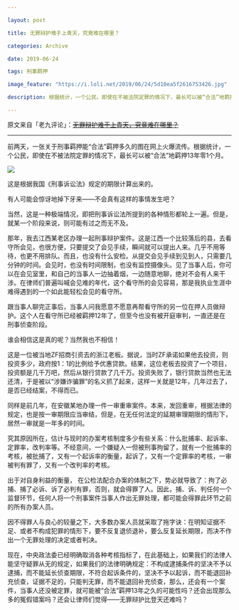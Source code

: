 ```yaml
---

layout: post

title: 无罪辩护难于上青天，究竟难在哪里？

categories: Archive

date: 2019-06-24

tags: 刑事羁押

image_feature: "https://i.loli.net/2019/06/24/5d10ea5f2616753426.jpg"

description: 根据统计，一个公民，即使在不被法院定罪的情况下，最长可以被“合法”地羁押13年零1个月。

---
```


原文来自「老九评论」：~~[无罪辩护难于上青天，究竟难在哪里？](http://wechatscope.jmsc.hku.hk:8000/html?fn=gh_4cadb27f22b7_2019-06-21_2247485162_9o0yWBwF42.y.tar.gz)~~

---

前两天，一张关于刑事羁押能“合法”羁押多久的图在网上火爆流传。根据统计，一个公民，即使在不被法院定罪的情况下，最长可以被“合法”地羁押13年零1个月。

![](https://i.loli.net/2019/06/24/5d10ea5f2616753426.jpg)

这是根据我国《刑事诉讼法》规定的期限计算出来的。

有人可能会惊讶地掉下牙来——不会真有这样的事情发生吧？

当然，这是一种极端情况，即把刑事诉讼法所提到的各种情形都轮上一遍。但是，就某一个阶段来说，则可能有过之而无不及。

那年，我去江西某老区办理一起刑事辩护案件。这是江西一个比较落后的县，去看守所会见，也很方便，只要提交了会见手续，瞬间就可以提出人来。几乎不用等待，也更不用排队。而且，也没有什么安检。从提交会见手续到见到人，只需要几分钟的时间。会见时，也没有时间限制，也没有监控摄像头。见了当事人后，你可以在会见室里，和自己的当事人一边抽着烟，一边随意地聊，绝对不会有人来干涉。在律师们普遍叫喊会见难的年代，这个看守所的会见容易，那是我执业生涯中难得遇到的一个如此能轻松会见的看守所。

跟当事人聊完正事后，当事人问我愿意不愿意再帮看守所的另一位在押人员做辩护。这个人在看守所已经被羁押12年了，但至今也没有被开庭审判，一直还是在刑事侦查阶段。

谁会相信这是真的呢？当然我也不相信！

这是一位被当地ZF招商引资去的浙江老板。据说，当时ZF承诺如果他去投资，则投资多少，政府按1：1的比例给予优惠贷款。结果，这位老板去投资了一个项目，投资额是几千万吧，然后从银行贷款了几千万。投资失败了，银行贷款当然也无法还清，于是被以“涉嫌诈骗罪”的名义抓了起来，这样一关就是12年，几年过去了，是否已经结案，不得而已。

同样是前几年，在安徽某地办理一件一审重审案件。本来，发回重审，根据法律的规定，也是按一审期限应当审结，但是，在无任何法定的延期审理期限的情形下，居然一审就是一年多的时间。

究其原因所在，估计与现时的办案考核制度多少有些关系：什么批捕率、起诉率、定罪率，改判率等。不经意间，一个嫌疑人一但被刑事拘留了，就有一个批捕率的考核，被批捕了，又有一个起诉率的衡量，起诉了，又有一个定罪率的考核，一审被判有罪了，又有一个改判率的考核。

出于对自身利益的衡量， 在公检法配合办案的体制之下，势必就导致了：拘了必捕、捕了必诉、诉了必判有罪，否则，就会得罪了人。因此，捕、诉、判任何一个监督环节，任何人将一个刑事案件当事人作出无罪处理，都可能会得罪此环节之前的所有办案人员。

因不得罪人与良心的较量之下，大多数办案人员就采取了拖字诀：在明知证据不足、或者不构成犯罪的情形下，要不反复退侦退补，要么反复延长期限，而决不作出一个无罪处理的决定或者判决。

现在，中央政法委已经明确取消各种考核指标了，在此基础上，如果我们的法律人能坚守疑罪从无的规定，如果我们的法律明确规定：不构成逮捕条件的坚决不予以逮捕，而不能延长侦查期限，不符合起诉条件的，坚决不予以起诉，而不能退回补充侦查，证据不足的，只能判无罪，而不能退回补充侦查，那么，还会有一个案件，当事人还没被定罪，就可能被“合法”羁押13年之久的可能性吗？还会出现那么多的冤假错案吗？还会让律师们觉得——无罪辩护比登天还难吗？
